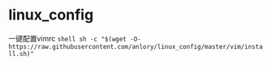 # linux_config


一键配置vimrc
``shell
sh -c "$(wget -O- https://raw.githubusercontent.com/anlory/linux_config/master/vim/install.sh)"
``
